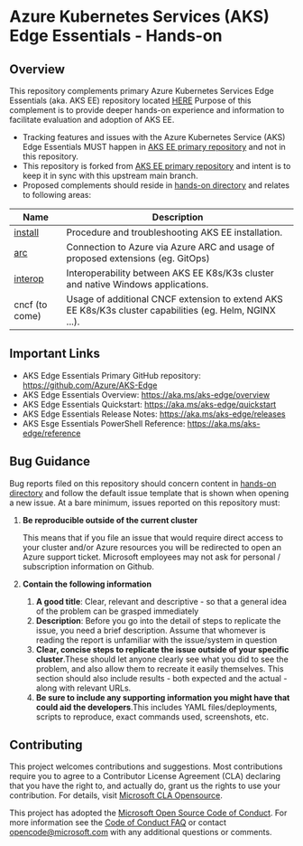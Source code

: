 # Azure Kubernetes Services (AKS) Edge Essentials - Hands-on

## Overview

This repository complements primary Azure Kubernetes Services Edge Essentials (aka. AKS EE) repository located [HERE](https://github.com/Azure/AKS-Edge) Purpose of this complement is to provide deeper hands-on experience and information to facilitate evaluation and adoption of AKS EE.

- Tracking features and issues with the Azure Kubernetes Service (AKS) Edge Essentials MUST happen in [AKS EE primary repository](https://github.com/Azure/AKS-Edge) and not in this repository.
- This repository is forked from [AKS EE primary repository](https://github.com/Azure/AKS-Edge) and intent is to keep it in sync with this upstream main branch.
- Proposed complements should reside in [hands-on directory](./hands-on) and relates to following areas:

| Name           | Description      |
|----------------|------------------|
| [install](./hands-on/install/install.md) | Procedure and troubleshooting AKS EE installation. |
| [arc](./hands-on/arc/arc.md) | Connection to Azure via Azure ARC and usage of proposed extensions (eg. GitOps) | 
| [interop](./hands-on/interop/readme.md) |  Interoperability between AKS EE K8s/K3s cluster and native Windows applications. | 
| cncf (to come) |  Usage of additional CNCF extension to extend AKS EE K8s/K3s cluster capabilities (eg. Helm, NGINX ...). | 

## Important Links

- AKS Edge Essentials Primary GitHub repository: https://github.com/Azure/AKS-Edge
- AKS Edge Essentials Overview: https://aka.ms/aks-edge/overview
- AKS Edge Essentials Quickstart: https://aka.ms/aks-edge/quickstart
- AKS Edge Essentials Release Notes: https://aka.ms/aks-edge/releases
- AKS Esge Essentials PowerShell Reference: https://aka.ms/aks-edge/reference

## Bug Guidance

Bug reports filed on this repository should concern content in [hands-on directory](./hands-on) and follow the default issue template that is shown when opening a new issue. At a bare minimum, issues reported on this repository must:

1. **Be reproducible outside of the current cluster**

    This means that if you file an issue that would require direct access to your cluster and/or Azure resources you will be redirected to open an Azure support ticket. Microsoft employees may not ask for personal / subscription information on Github. 

1. **Contain the following information**
    1. **A good title**: Clear, relevant and descriptive - so that a general idea of the problem can be grasped immediately
    1. **Description**: Before you go into the detail of steps to replicate the issue, you need a brief description. Assume that whomever is reading the report is unfamiliar with the issue/system in question
    1. **Clear, concise steps to replicate the issue outside of your specific cluster**.These should let anyone clearly see what you did to see the problem, and also allow them to recreate it easily themselves. This section should also include results - both expected and the actual - along with relevant URLs.
    1. **Be sure to include any supporting information you might have that could aid the developers**.This includes YAML files/deployments, scripts to reproduce, exact commands used, screenshots, etc.

## Contributing

This project welcomes contributions and suggestions. Most contributions require you to agree to a Contributor License Agreement (CLA) declaring that you have the right to, and actually do, grant us
the rights to use your contribution. For details, visit [Microsoft CLA Opensource](https://cla.opensource.microsoft.com).

This project has adopted the [Microsoft Open Source Code of Conduct](https://opensource.microsoft.com/codeofconduct/).
For more information see the [Code of Conduct FAQ](https://opensource.microsoft.com/codeofconduct/faq/) or
contact [opencode@microsoft.com](mailto:opencode@microsoft.com) with any additional questions or comments.